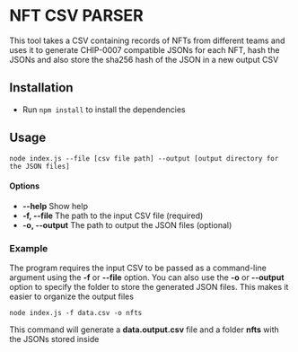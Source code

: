 # NFT CSV PARSER

This tool takes a CSV containing records of NFTs from different teams and uses it to generate CHIP-0007 compatible JSONs for each NFT, hash the JSONs and also store the sha256 hash of the JSON in a new output CSV

## Installation

- Run `npm install` to install the dependencies

## Usage

```shell
node index.js --file [csv file path] --output [output directory for the JSON files]
```

#### Options

- **--help** Show help
- **-f, --file** The path to the input CSV file (required)
- **-o, --output** The path to output the JSON files (optional)

### Example

The program requires the input CSV to be passed as a command-line argument using the **-f** or **--file** option. You can also use the **-o** or **--output** option to specify the folder to store the generated JSON files. This makes it easier to organize the output files

```shell
node index.js -f data.csv -o nfts
```

This command will generate a **data.output.csv** file and a folder **nfts** with the JSONs stored inside
